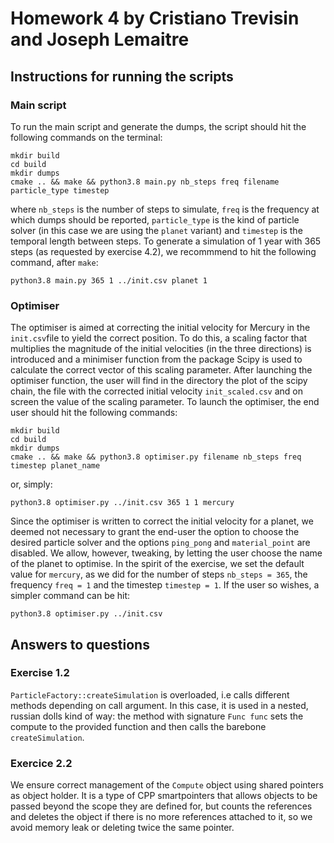 # Homework 4 by Cristiano Trevisin and Joseph Lemaitre

## Instructions for running the scripts
### Main script
To run the main script and generate the dumps, the script should hit the following commands on the terminal:

```
mkdir build
cd build
mkdir dumps
cmake .. && make && python3.8 main.py nb_steps freq filename particle_type timestep
```
where `nb_steps` is the number of steps to simulate, `freq` is the frequency at which dumps should be reported, `particle_type` is the kind of particle solver (in this case we are using the `planet` variant) and `timestep` is the temporal length between steps. To generate a simulation of 1 year with 365 steps (as requested by exercise 4.2), we recommmend to hit the following command, after `make`:
```
python3.8 main.py 365 1 ../init.csv planet 1
```

### Optimiser
The optimiser is aimed at correcting the initial velocity for Mercury in the `init.csv`file to yield the correct position. To do this, a scaling factor that multiplies the magnitude of the initial velocities (in the three directions) is introduced and a minimiser function from the package Scipy is used to calculate the correct vector of this scaling parameter. After launching the optimiser function, the user will find in the directory the plot of the scipy chain, the file with the corrected initial velocity `init_scaled.csv` and on screen the value of the scaling parameter. To launch the optimiser, the end user should hit the following commands:
```
mkdir build
cd build
mkdir dumps
cmake .. && make && python3.8 optimiser.py filename nb_steps freq timestep planet_name
```
or, simply:
```
python3.8 optimiser.py ../init.csv 365 1 1 mercury
```
Since the optimiser is written to correct the initial velocity for a planet, we deemed not necessary to grant the end-user the option to choose the desired particle solver and the options `ping_pong` and `material_point` are disabled. We allow, however, tweaking, by letting the user choose the name of the planet to optimise. In the spirit of the exercise, we set the default value for `mercury`, as we did for the number of steps `nb_steps = 365`, the frequency `freq = 1` and the timestep `timestep = 1`. If the user so wishes, a simpler command can be hit:
```
python3.8 optimiser.py ../init.csv
```

## Answers to questions
### Exercise 1.2
`ParticleFactory::createSimulation` is overloaded, i.e calls different methods depending on call argument. In this case, it is used in a nested, russian dolls kind of way: the method with signature `Func func` sets the compute to the provided function and then calls the barebone `createSimulation`.

### Exercice 2.2
We ensure correct management of the `Compute` object using shared pointers as object holder. It is a type of CPP smartpointers that allows objects to be passed beyond the scope they are defined for, but counts the references and deletes the object if there is no more references attached to it, so we avoid memory leak or deleting twice the same pointer.
